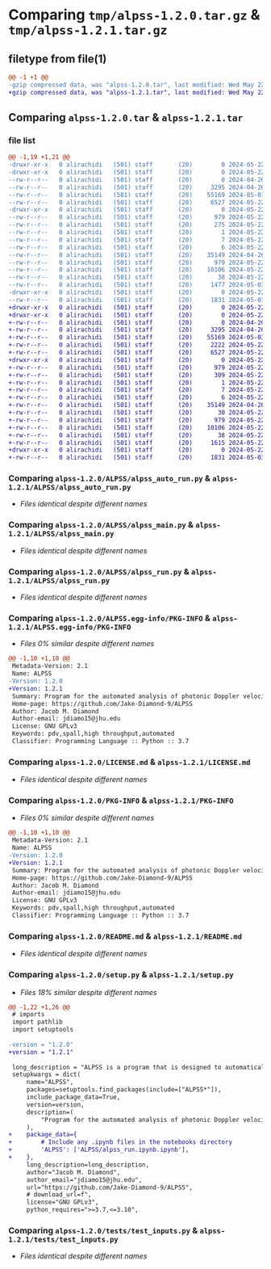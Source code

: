 # Comparing `tmp/alpss-1.2.0.tar.gz` & `tmp/alpss-1.2.1.tar.gz`

## filetype from file(1)

```diff
@@ -1 +1 @@
-gzip compressed data, was "alpss-1.2.0.tar", last modified: Wed May 22 17:45:58 2024, max compression
+gzip compressed data, was "alpss-1.2.1.tar", last modified: Wed May 22 18:14:41 2024, max compression
```

## Comparing `alpss-1.2.0.tar` & `alpss-1.2.1.tar`

### file list

```diff
@@ -1,19 +1,21 @@
-drwxr-xr-x   0 alirachidi   (501) staff       (20)        0 2024-05-22 17:45:58.673094 alpss-1.2.0/
-drwxr-xr-x   0 alirachidi   (501) staff       (20)        0 2024-05-22 17:45:58.670705 alpss-1.2.0/ALPSS/
--rw-r--r--   0 alirachidi   (501) staff       (20)        0 2024-04-26 15:08:10.000000 alpss-1.2.0/ALPSS/__init__.py
--rw-r--r--   0 alirachidi   (501) staff       (20)     3295 2024-04-26 15:05:32.000000 alpss-1.2.0/ALPSS/alpss_auto_run.py
--rw-r--r--   0 alirachidi   (501) staff       (20)    55169 2024-05-03 18:56:56.000000 alpss-1.2.0/ALPSS/alpss_main.py
--rw-r--r--   0 alirachidi   (501) staff       (20)     6527 2024-05-22 17:08:41.000000 alpss-1.2.0/ALPSS/alpss_run.py
-drwxr-xr-x   0 alirachidi   (501) staff       (20)        0 2024-05-22 17:45:58.672533 alpss-1.2.0/ALPSS.egg-info/
--rw-r--r--   0 alirachidi   (501) staff       (20)      979 2024-05-22 17:45:58.000000 alpss-1.2.0/ALPSS.egg-info/PKG-INFO
--rw-r--r--   0 alirachidi   (501) staff       (20)      275 2024-05-22 17:45:58.000000 alpss-1.2.0/ALPSS.egg-info/SOURCES.txt
--rw-r--r--   0 alirachidi   (501) staff       (20)        1 2024-05-22 17:45:58.000000 alpss-1.2.0/ALPSS.egg-info/dependency_links.txt
--rw-r--r--   0 alirachidi   (501) staff       (20)        7 2024-05-22 17:45:58.000000 alpss-1.2.0/ALPSS.egg-info/requires.txt
--rw-r--r--   0 alirachidi   (501) staff       (20)        6 2024-05-22 17:45:58.000000 alpss-1.2.0/ALPSS.egg-info/top_level.txt
--rw-r--r--   0 alirachidi   (501) staff       (20)    35149 2024-04-26 14:41:10.000000 alpss-1.2.0/LICENSE.md
--rw-r--r--   0 alirachidi   (501) staff       (20)      979 2024-05-22 17:45:58.672844 alpss-1.2.0/PKG-INFO
--rw-r--r--   0 alirachidi   (501) staff       (20)    10106 2024-05-22 17:42:11.000000 alpss-1.2.0/README.md
--rw-r--r--   0 alirachidi   (501) staff       (20)       38 2024-05-22 17:45:58.673156 alpss-1.2.0/setup.cfg
--rw-r--r--   0 alirachidi   (501) staff       (20)     1477 2024-05-03 17:48:40.000000 alpss-1.2.0/setup.py
-drwxr-xr-x   0 alirachidi   (501) staff       (20)        0 2024-05-22 17:45:58.672054 alpss-1.2.0/tests/
--rw-r--r--   0 alirachidi   (501) staff       (20)     1831 2024-05-03 17:24:25.000000 alpss-1.2.0/tests/test_inputs.py
+drwxr-xr-x   0 alirachidi   (501) staff       (20)        0 2024-05-22 18:14:41.250913 alpss-1.2.1/
+drwxr-xr-x   0 alirachidi   (501) staff       (20)        0 2024-05-22 18:14:41.248766 alpss-1.2.1/ALPSS/
+-rw-r--r--   0 alirachidi   (501) staff       (20)        0 2024-04-26 15:08:10.000000 alpss-1.2.1/ALPSS/__init__.py
+-rw-r--r--   0 alirachidi   (501) staff       (20)     3295 2024-04-26 15:05:32.000000 alpss-1.2.1/ALPSS/alpss_auto_run.py
+-rw-r--r--   0 alirachidi   (501) staff       (20)    55169 2024-05-03 18:56:56.000000 alpss-1.2.1/ALPSS/alpss_main.py
+-rw-r--r--   0 alirachidi   (501) staff       (20)     2222 2024-05-22 17:44:37.000000 alpss-1.2.1/ALPSS/alpss_run.ipynb
+-rw-r--r--   0 alirachidi   (501) staff       (20)     6527 2024-05-22 17:08:41.000000 alpss-1.2.1/ALPSS/alpss_run.py
+drwxr-xr-x   0 alirachidi   (501) staff       (20)        0 2024-05-22 18:14:41.250285 alpss-1.2.1/ALPSS.egg-info/
+-rw-r--r--   0 alirachidi   (501) staff       (20)      979 2024-05-22 18:14:41.000000 alpss-1.2.1/ALPSS.egg-info/PKG-INFO
+-rw-r--r--   0 alirachidi   (501) staff       (20)      309 2024-05-22 18:14:41.000000 alpss-1.2.1/ALPSS.egg-info/SOURCES.txt
+-rw-r--r--   0 alirachidi   (501) staff       (20)        1 2024-05-22 18:14:41.000000 alpss-1.2.1/ALPSS.egg-info/dependency_links.txt
+-rw-r--r--   0 alirachidi   (501) staff       (20)        7 2024-05-22 18:14:41.000000 alpss-1.2.1/ALPSS.egg-info/requires.txt
+-rw-r--r--   0 alirachidi   (501) staff       (20)        6 2024-05-22 18:14:41.000000 alpss-1.2.1/ALPSS.egg-info/top_level.txt
+-rw-r--r--   0 alirachidi   (501) staff       (20)    35149 2024-04-26 14:41:10.000000 alpss-1.2.1/LICENSE.md
+-rw-r--r--   0 alirachidi   (501) staff       (20)       30 2024-05-22 18:13:21.000000 alpss-1.2.1/MANIFEST.in
+-rw-r--r--   0 alirachidi   (501) staff       (20)      979 2024-05-22 18:14:41.250623 alpss-1.2.1/PKG-INFO
+-rw-r--r--   0 alirachidi   (501) staff       (20)    10106 2024-05-22 17:42:11.000000 alpss-1.2.1/README.md
+-rw-r--r--   0 alirachidi   (501) staff       (20)       38 2024-05-22 18:14:41.250987 alpss-1.2.1/setup.cfg
+-rw-r--r--   0 alirachidi   (501) staff       (20)     1615 2024-05-22 18:11:59.000000 alpss-1.2.1/setup.py
+drwxr-xr-x   0 alirachidi   (501) staff       (20)        0 2024-05-22 18:14:41.249778 alpss-1.2.1/tests/
+-rw-r--r--   0 alirachidi   (501) staff       (20)     1831 2024-05-03 17:24:25.000000 alpss-1.2.1/tests/test_inputs.py
```

### Comparing `alpss-1.2.0/ALPSS/alpss_auto_run.py` & `alpss-1.2.1/ALPSS/alpss_auto_run.py`

 * *Files identical despite different names*

### Comparing `alpss-1.2.0/ALPSS/alpss_main.py` & `alpss-1.2.1/ALPSS/alpss_main.py`

 * *Files identical despite different names*

### Comparing `alpss-1.2.0/ALPSS/alpss_run.py` & `alpss-1.2.1/ALPSS/alpss_run.py`

 * *Files identical despite different names*

### Comparing `alpss-1.2.0/ALPSS.egg-info/PKG-INFO` & `alpss-1.2.1/ALPSS.egg-info/PKG-INFO`

 * *Files 0% similar despite different names*

```diff
@@ -1,10 +1,10 @@
 Metadata-Version: 2.1
 Name: ALPSS
-Version: 1.2.0
+Version: 1.2.1
 Summary: Program for the automated analysis of photonic Doppler velocimetry spall signals with uncertainty. 
 Home-page: https://github.com/Jake-Diamond-9/ALPSS
 Author: Jacob M. Diamond
 Author-email: jdiamo15@jhu.edu
 License: GNU GPLv3
 Keywords: pdv,spall,high throughput,automated
 Classifier: Programming Language :: Python :: 3.7
```

### Comparing `alpss-1.2.0/LICENSE.md` & `alpss-1.2.1/LICENSE.md`

 * *Files identical despite different names*

### Comparing `alpss-1.2.0/PKG-INFO` & `alpss-1.2.1/PKG-INFO`

 * *Files 0% similar despite different names*

```diff
@@ -1,10 +1,10 @@
 Metadata-Version: 2.1
 Name: ALPSS
-Version: 1.2.0
+Version: 1.2.1
 Summary: Program for the automated analysis of photonic Doppler velocimetry spall signals with uncertainty. 
 Home-page: https://github.com/Jake-Diamond-9/ALPSS
 Author: Jacob M. Diamond
 Author-email: jdiamo15@jhu.edu
 License: GNU GPLv3
 Keywords: pdv,spall,high throughput,automated
 Classifier: Programming Language :: Python :: 3.7
```

### Comparing `alpss-1.2.0/README.md` & `alpss-1.2.1/README.md`

 * *Files identical despite different names*

### Comparing `alpss-1.2.0/setup.py` & `alpss-1.2.1/setup.py`

 * *Files 18% similar despite different names*

```diff
@@ -1,22 +1,26 @@
 # imports
 import pathlib
 import setuptools
 
-version = "1.2.0"
+version = "1.2.1"
 
 long_description = "ALPSS is a program that is designed to automatically process PDV spall signals and will allow us to keep up with high-throughput experiments. ALPSS is also designed to function as a standalone spall signal processing program. All potential inputs are located within a single function, making it easy to adjust parameters and quickly assess results."
 setupkwargs = dict(
     name="ALPSS",
     packages=setuptools.find_packages(include=["ALPSS*"]),
     include_package_data=True,
     version=version,
     description=(
         "Program for the automated analysis of photonic Doppler velocimetry spall signals with uncertainty. "
     ),
+    package_data={
+        # Include any .ipynb files in the notebooks directory
+        'ALPSS': ['ALPSS/alpss_run.ipynb.ipynb'],
+    },
     long_description=long_description,
     author="Jacob M. Diamond",
     author_email="jdiamo15@jhu.edu",
     url="https://github.com/Jake-Diamond-9/ALPSS",
     # download_url=f",
     license="GNU GPLv3",
     python_requires=">=3.7,<=3.10",
```

### Comparing `alpss-1.2.0/tests/test_inputs.py` & `alpss-1.2.1/tests/test_inputs.py`

 * *Files identical despite different names*

